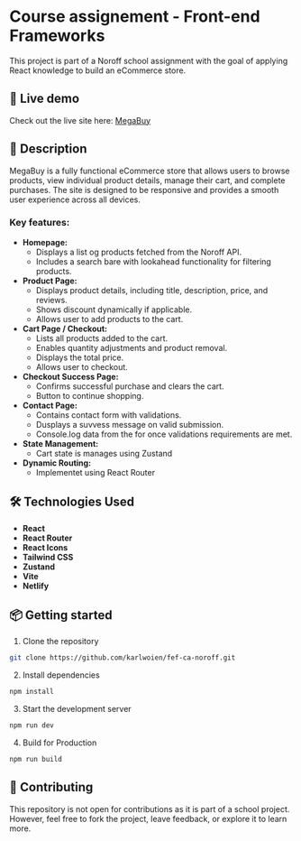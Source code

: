 # Course assignement - Front-end Frameworks

This project is part of a Noroff school assignment with the goal of applying React knowledge to build an eCommerce store.

## 🚀 Live demo

Check out the live site here: [MegaBuy](https://megabuy.netlify.app)

## 📖 Description
MegaBuy is a fully functional eCommerce store that allows users to browse products, view individual product details, manage their cart, and complete purchases. The site is designed to be responsive and provides a smooth user experience across all devices.

### Key features:
- **Homepage:**
    - Displays a list og products fetched from the Noroff API.
    - Includes a search bare with lookahead functionality for filtering products.
- **Product Page:**
    - Displays product details, including title, description, price, and reviews.
    - Shows discount dynamically if applicable.
    - Allows user to add products to the cart.
- **Cart Page / Checkout:**
    - Lists all products added to the cart.
    - Enables quantity adjustments and product removal.
    - Displays the total price.
    - Allows user to checkout.
- **Checkout Success Page:**
    - Confirms successful purchase and clears the cart.
    - Button to continue shopping.
- **Contact Page:**
    - Contains contact form with validations.
    - Dusplays a suvvess message on valid submission.
    - Console.log data from the for once validations requirements are met.
- **State Management:**
    - Cart state is manages using Zustand
- **Dynamic Routing:**
    - Implementet using React Router

## 🛠️ Technologies Used
- **React**
- **React Router**
- **React Icons**
- **Tailwind CSS**
- **Zustand**
- **Vite**
- **Netlify**

## 📦 Getting started

1. Clone the repository
```bash
git clone https://github.com/karlwoien/fef-ca-noroff.git
```
2. Install dependencies
```bash
npm install
```
3. Start the development server
```bash
npm run dev
```
4. Build for Production
```bash
npm run build
```

## 🤝 Contributing
This repository is not open for contributions as it is part of a school project. However, feel free to fork the project, leave feedback, or explore it to learn more.